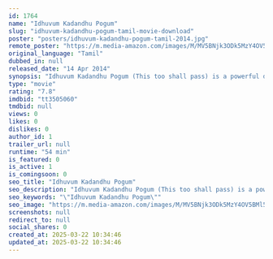 ```yaml
---
id: 1764
name: "Idhuvum Kadandhu Pogum"
slug: "idhuvum-kadandhu-pogum-tamil-movie-download"
poster: "posters/idhuvum-kadandhu-pogum-tamil-2014.jpg"
remote_poster: "https://m.media-amazon.com/images/M/MV5BNjk3ODk5MzY4OV5BMl5BanBnXkFtZTgwMDYxNzI2MTE@._V1_SX300.jpg"
original_language: "Tamil"
dubbed_in: null
released_date: "14 Apr 2014"
synopsis: "Idhuvum Kadandhu Pogum (This too shall pass) is a powerful drama about finding hope. It is a vivid, hopeful, honest portrait of a family searching for what remains possible in the most impossible of situations. Gautam and Ramya ar..."
type: "movie"
rating: "7.8"
imdbid: "tt3505060"
tmdbid: null
views: 0
likes: 0
dislikes: 0
author_id: 1
trailer_url: null
runtime: "54 min"
is_featured: 0
is_active: 1
is_comingsoon: 0
seo_title: "Idhuvum Kadandhu Pogum"
seo_description: "Idhuvum Kadandhu Pogum (This too shall pass) is a powerful drama about finding hope. It is a vivid, hopeful, honest portrait of a family searching for what remains possible in the most impossible of situations. Gautam and Ramya ar..."
seo_keywords: "\"Idhuvum Kadandhu Pogum\""
seo_image: "https://m.media-amazon.com/images/M/MV5BNjk3ODk5MzY4OV5BMl5BanBnXkFtZTgwMDYxNzI2MTE@._V1_SX300.jpg"
screenshots: null
redirect_to: null
social_shares: 0
created_at: 2025-03-22 10:34:46
updated_at: 2025-03-22 10:34:46
---
```


